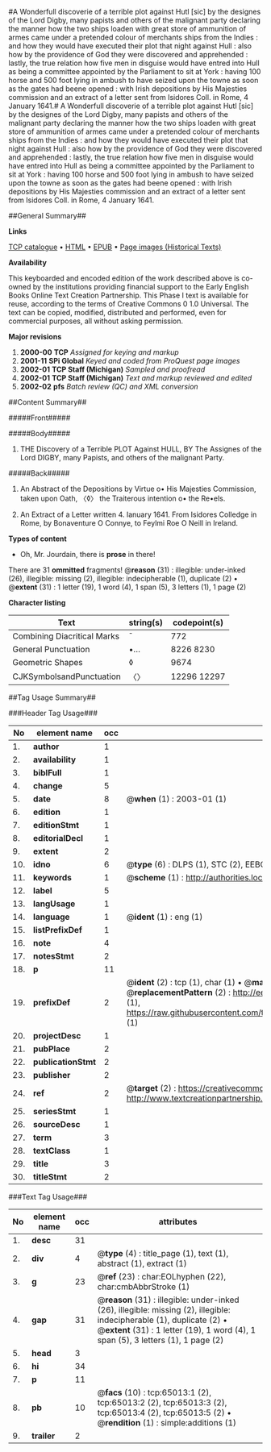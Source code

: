 #A Wonderfull discoverie of a terrible plot against Hutl [sic] by the designes of the Lord Digby, many papists and others of the malignant party declaring the manner how the two ships loaden with great store of ammunition of armes came under a pretended colour of merchants ships from the Indies : and how they would have executed their plot that night against Hull : also how by the providence of God they were discovered and apprehended : lastly, the true relation how five men in disguise would have entred into Hull as being a committee appointed by the Parliament to sit at York : having 100 horse and 500 foot lying in ambush to have seized upon the towne as soon as the gates had beene opened : with Irish depositions by His Majesties commission and an extract of a letter sent from Isidores Coll. in Rome, 4 January 1641.#
A Wonderfull discoverie of a terrible plot against Hutl [sic] by the designes of the Lord Digby, many papists and others of the malignant party declaring the manner how the two ships loaden with great store of ammunition of armes came under a pretended colour of merchants ships from the Indies : and how they would have executed their plot that night against Hull : also how by the providence of God they were discovered and apprehended : lastly, the true relation how five men in disguise would have entred into Hull as being a committee appointed by the Parliament to sit at York : having 100 horse and 500 foot lying in ambush to have seized upon the towne as soon as the gates had beene opened : with Irish depositions by His Majesties commission and an extract of a letter sent from Isidores Coll. in Rome, 4 January 1641.

##General Summary##

**Links**

[TCP catalogue](http://www.ota.ox.ac.uk/tcp/)  • 
[HTML](http://tei.it.ox.ac.uk/tcp/Texts-HTML/free/A66/A66910.html)  • 
[EPUB](http://tei.it.ox.ac.uk/tcp/Texts-EPUB/free/A66/A66910.epub) • 
[Page images (Historical Texts)](https://data.historicaltexts.jisc.ac.uk/view?pubId=eebo-12640856e&pageId=eebo-12640856e-65013-1)

**Availability**

This keyboarded and encoded edition of the
	       work described above is co-owned by the institutions
	       providing financial support to the Early English Books
	       Online Text Creation Partnership. This Phase I text is
	       available for reuse, according to the terms of Creative
	       Commons 0 1.0 Universal. The text can be copied,
	       modified, distributed and performed, even for
	       commercial purposes, all without asking permission.

**Major revisions**

1. __2000-00__ __TCP__ *Assigned for keying and markup*
1. __2001-11__ __SPi Global__ *Keyed and coded from ProQuest page images*
1. __2002-01__ __TCP Staff (Michigan)__ *Sampled and proofread*
1. __2002-01__ __TCP Staff (Michigan)__ *Text and markup reviewed and edited*
1. __2002-02__ __pfs__ *Batch review (QC) and XML conversion*

##Content Summary##

#####Front#####

#####Body#####

1. THE Discovery of a Terrible PLOT Against HULL, BY The Assignes of the Lord DIGBY, many Papists, and others of the malignant Party.

#####Back#####

1. An Abstract of the Depositions by Virtue o• His Majesties Commission, taken upon Oath, 〈◊〉 the Traiterous intention o• the Re•els.

1. An Extract of a Letter written 4. Ianuary 1641. From Isidores Colledge in Rome, by Bonaventure O Connye, to Feylmi Roe O Neill in Ireland.

**Types of content**

  * Oh, Mr. Jourdain, there is **prose** in there!

There are 31 **ommitted** fragments! 
 @__reason__ (31) : illegible: under-inked (26), illegible: missing (2), illegible: indecipherable (1), duplicate (2)  •  @__extent__ (31) : 1 letter (19), 1 word (4), 1 span (5), 3 letters (1), 1 page (2)

**Character listing**


|Text|string(s)|codepoint(s)|
|---|---|---|
|Combining             Diacritical Marks|̄|772|
|General Punctuation|•…|8226 8230|
|Geometric Shapes|◊|9674|
|CJKSymbolsandPunctuation|〈〉|12296 12297|

##Tag Usage Summary##

###Header Tag Usage###

|No|element name|occ|attributes|
|---|---|---|---|
|1.|__author__|1||
|2.|__availability__|1||
|3.|__biblFull__|1||
|4.|__change__|5||
|5.|__date__|8| @__when__ (1) : 2003-01 (1)|
|6.|__edition__|1||
|7.|__editionStmt__|1||
|8.|__editorialDecl__|1||
|9.|__extent__|2||
|10.|__idno__|6| @__type__ (6) : DLPS (1), STC (2), EEBO-CITATION (1), OCLC (1), VID (1)|
|11.|__keywords__|1| @__scheme__ (1) : http://authorities.loc.gov/ (1)|
|12.|__label__|5||
|13.|__langUsage__|1||
|14.|__language__|1| @__ident__ (1) : eng (1)|
|15.|__listPrefixDef__|1||
|16.|__note__|4||
|17.|__notesStmt__|2||
|18.|__p__|11||
|19.|__prefixDef__|2| @__ident__ (2) : tcp (1), char (1)  •  @__matchPattern__ (2) : ([0-9\-]+):([0-9IVX]+) (1), (.+) (1)  •  @__replacementPattern__ (2) : http://eebo.chadwyck.com/downloadtiff?vid=$1&page=$2 (1), https://raw.githubusercontent.com/textcreationpartnership/Texts/master/tcpchars.xml#$1 (1)|
|20.|__projectDesc__|1||
|21.|__pubPlace__|2||
|22.|__publicationStmt__|2||
|23.|__publisher__|2||
|24.|__ref__|2| @__target__ (2) : https://creativecommons.org/publicdomain/zero/1.0/ (1), http://www.textcreationpartnership.org/docs/. (1)|
|25.|__seriesStmt__|1||
|26.|__sourceDesc__|1||
|27.|__term__|3||
|28.|__textClass__|1||
|29.|__title__|3||
|30.|__titleStmt__|2||


###Text Tag Usage###

|No|element name|occ|attributes|
|---|---|---|---|
|1.|__desc__|31||
|2.|__div__|4| @__type__ (4) : title_page (1), text (1), abstract (1), extract (1)|
|3.|__g__|23| @__ref__ (23) : char:EOLhyphen (22), char:cmbAbbrStroke (1)|
|4.|__gap__|31| @__reason__ (31) : illegible: under-inked (26), illegible: missing (2), illegible: indecipherable (1), duplicate (2)  •  @__extent__ (31) : 1 letter (19), 1 word (4), 1 span (5), 3 letters (1), 1 page (2)|
|5.|__head__|3||
|6.|__hi__|34||
|7.|__p__|11||
|8.|__pb__|10| @__facs__ (10) : tcp:65013:1 (2), tcp:65013:2 (2), tcp:65013:3 (2), tcp:65013:4 (2), tcp:65013:5 (2)  •  @__rendition__ (1) : simple:additions (1)|
|9.|__trailer__|2||

